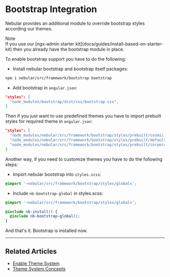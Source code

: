 # Bootstrap Integration

Nebular provides an additional module to override bootstrap styles according our themes.

<div class="note note-info section-end">
  <div class="note-title">Note</div>
  <div class="note-body">
    If you use our [ngx-admin starter kit](docs/guides/install-based-on-starter-kit) then you already have the bootstrap module in place.
  </div>
</div>

To enable bootstrap support you have to do the following:

- Install nebular bootstrap and bootstrap itself packages: 

```bash
npm i nebular/src/framework/bootstrap bootstrap
```

- Add bootstrap in `angular.json`: 

```json
"styles": [
  "node_modules/bootstrap/dist/css/bootstrap.css",
]
```

Then if you just want to use predefined themes you have to import prebuilt styles for required theme in `angular.json`:

```json
"styles": [
  "node_modules/nebular/src/framework/bootstrap/styles/prebuilt/cosmic.css",
  "node_modules/nebular/src/framework/bootstrap/styles/prebuilt/default.css",
  "node_modules/nebular/src/framework/bootstrap/styles/prebuilt/corporate.css",
]
```

Another way, if you need to customize themes you have to do the following steps:

- Import nebular bootstrap into `styles.scss`:

```scss
@import '~nebular/src/framework/bootstrap/styles/globals';
```

- Include `nb-bootstrap-global` in styles.scss:

```scss
@import '~nebular/src/framework/bootstrap/styles/globals';

@include nb-install() {
  @include nb-bootstrap-global();
}
```

And that's it. Bootstrap is installed now.

<hr>
 
## Related Articles

- [Enable Theme System](docs/guides/enable-theme-system)
- [Theme System Concepts](docs/guides/theme-system)

